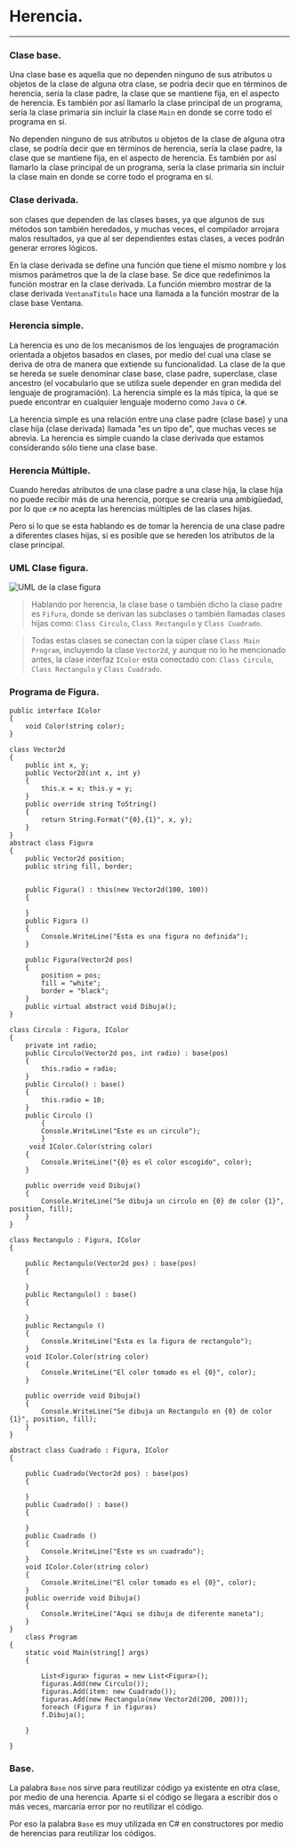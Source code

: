 # Herencia.
---
### Clase base.
Una clase base es aquella que no dependen ninguno de sus atributos u objetos de la clase de alguna otra clase, se podría decir que en términos de herencia, seria la clase padre, la clase que se mantiene fija, en el aspecto de herencia.
Es también por así llamarlo la clase principal de un programa, seria la clase primaria sin incluir la clase `Main` en donde se corre todo el programa en si.

No dependen ninguno de sus atributos u objetos de la clase de alguna otra clase, se podría decir que en términos de herencia, sería la clase padre, la clase que se mantiene fija, en el aspecto de herencia. Es también por así llamarlo la clase principal de un programa, sería la clase primaria sin incluir la clase main en donde se corre todo el programa en sí.


### Clase derivada. 
son clases que dependen de las clases bases, ya que algunos de sus métodos son también heredados, y muchas veces, el compilador arrojara malos resultados, ya que al ser dependientes estas clases, a veces podrán generar errores lógicos.

En la clase derivada se define una función que tiene el mismo nombre y los mismos parámetros que la de la clase base. Se dice que redefinimos la función mostrar en la clase derivada. La función miembro mostrar de la clase derivada `VentanaTitulo` hace una llamada a la función mostrar de la clase base Ventana.



### Herencia simple. 
La herencia es uno de los mecanismos de los lenguajes de programación orientada a objetos basados en clases, por medio del cual una clase se deriva de otra de manera que extiende su funcionalidad. La clase de la que se hereda se suele denominar clase base, clase padre, superclase, clase ancestro (el vocabulario que se utiliza suele depender en gran medida del lenguaje de programación).
La herencia simple es la más típica, la que se puede encontrar en cualquier lenguaje moderno como `Java` o `C#`.

La herencia simple es una relación entre una clase padre (clase base) y una clase hija (clase derivada) llamada "es un tipo de", que muchas veces se abrevia.
La herencia es simple cuando la clase derivada que estamos considerando sólo tiene una clase base.

### Herencia Múltiple.
Cuando heredas atributos de una clase padre a una clase hija, la clase hija no puede recibir más de una herencia, porque se crearía una ambigüedad, por lo que `c#` no acepta las herencias múltiples de las clases hijas.

Pero si lo que se esta hablando es de tomar la herencia de una clase padre a diferentes clases hijas, si es posible que se hereden los atributos de la clase principal. 


### UML Clase figura.
![UML de la clase figura](https://i.ibb.co/bJXdYdp/Clase-Figura.png)
> Hablando por herencia, la clase base o también dicho la clase padre es `Fifura`, donde se derivan las subclases o también llamadas clases hijas como: `Class Circulo`, `Class Rectangulo` y `Class Cuadrado`. 

> Todas estas clases se conectan con la súper clase  `Class Main Program`, incluyendo la clase `Vector2d`, y aunque no lo he mencionado antes, la clase interfaz `IColor` esta conectado con: `Class Circulo`, `Class Rectangulo` y `Class Cuadrado`.  


### Programa de Figura.


    public interface IColor
    {
        void Color(string color);
    }

    class Vector2d
    {
        public int x, y;
        public Vector2d(int x, int y)
        {
            this.x = x; this.y = y;
        }
        public override string ToString()
        {
            return String.Format("{0},{1}", x, y);
        }
    }
    abstract class Figura
    {
        public Vector2d position;
        public string fill, border;

        
        public Figura() : this(new Vector2d(100, 100))
        {

        }
        public Figura ()
        {
            Console.WriteLine("Esta es una figura no definida");
        }
        
        public Figura(Vector2d pos)
        {
            position = pos;
            fill = "white";
            border = "black";
        }
        public virtual abstract void Dibuja();
    }

    class Circulo : Figura, IColor
    {
        private int radio;
        public Circulo(Vector2d pos, int radio) : base(pos)
        {
            this.radio = radio;
        }
        public Circulo() : base()
        {
            this.radio = 10;
        }
        public Circulo ()
            {
            Console.WriteLine("Este es un circulo");
            }
         void IColor.Color(string color) 
        {
            Console.WriteLine("{0} es el color escogido", color);
        }

        public override void Dibuja()
        {
            Console.WriteLine("Se dibuja un circulo en {0} de color {1}", position, fill);
        }
    }

    class Rectangulo : Figura, IColor
    {

        public Rectangulo(Vector2d pos) : base(pos)
        {

        }
        public Rectangulo() : base()
        {

        }
        public Rectangulo ()
        {
            Console.WriteLine("Esta es la figura de rectangulo");
        }
        void IColor.Color(string color)
        {
            Console.WriteLine("El color tomado es el {0}", color);
        }

        public override void Dibuja()
        {
            Console.WriteLine("Se dibuja un Rectangulo en {0} de color {1}", position, fill);
        }
    }

    abstract class Cuadrado : Figura, IColor
    {

        public Cuadrado(Vector2d pos) : base(pos)
        {

        }
        public Cuadrado() : base()
        {

        }
        public Cuadrado ()
        {
            Console.WriteLine("Este es un cuadrado");
        }
        void IColor.Color(string color)
        {
            Console.WriteLine("El color tomado es el {0}", color);
        }
        public override void Dibuja()
        {
            Console.WriteLine("Aqui se dibuja de diferente maneta");
        }
    }
        class Program
    {
        static void Main(string[] args)
        {

            List<Figura> figuras = new List<Figura>();
            figuras.Add(new Circulo());
            figuras.Add(item: new Cuadrado());
            figuras.Add(new Rectangulo(new Vector2d(200, 200)));
            foreach (Figura f in figuras)
            f.Dibuja();

        }

    }


### Base.
La palabra `Base` nos sirve para reutilizar código ya existente en otra clase,  por medio de una herencia. Aparte si el código se llegara a escribir dos o más veces, marcaría error por no reutilizar el código.

Por eso la palabra `Base` es muy utilizada en C# en constructores por medio de herencias para reutilizar los códigos.  